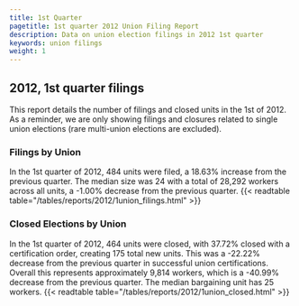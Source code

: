 ```yaml
---
title: 1st Quarter 
pagetitle: 1st quarter 2012 Union Filing Report
description: Data on union election filings in 2012 1st quarter 
keywords: union filings
weight: 1
---
```


## 2012, 1st quarter filings

This report details the number of filings and closed units in the 1st of 2012. As a reminder, we are only showing filings and closures related to single union elections (rare multi-union elections are excluded).

### Filings by Union
In the 1st quarter of 2012, 484 units were filed, a 18.63% increase from the previous quarter. The median size was 24 with a total of 28,292 workers across all units, a -1.00% decrease from the previous quarter.
{{< readtable table="/tables/reports/2012/1union_filings.html" >}}

### Closed Elections by Union
In the 1st quarter of 2012, 464 units were closed, with 37.72% closed with a certification order, creating 175 total new units. This was a -22.22% decrease from the previous quarter in successful union certifications. Overall this represents approximately 9,814 workers, which is a -40.99% decrease from the previous quarter. The median bargaining unit has 25 workers.
{{< readtable table="/tables/reports/2012/1union_closed.html" >}}

